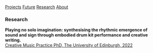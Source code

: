 <!-- NAV for all headers !-->
[Projects](https://paulabbott.net/index.html)
[Future](https://paulabbott.net/future/)
[Research](https://paulabbott.net/research/)
[About](https://paulabbott.net/about/)
<!-- end nav! -->

### Research  

__Playing no solo imagination: synthesising the rhythmic emergence of sound and sign through embodied drum kit performance and creative writing.__  
[Creative Music Practice PhD, The University of Edinburgh, 2022](http://dx.doi.org/10.7488/era/2024)  
